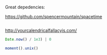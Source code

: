 Great depedencies:


https://github.com/spencermountain/spacetime
```js


```

http://yourcalendricalfallacyis.com/


```js
Date.now() / 1e3) | 0
```


```js
moment().unix()
```
